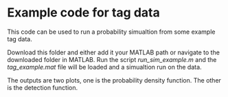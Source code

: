 # Example code for tag data 

This code can be used to run a probability simualtion from some example tag data. 

Download this folder and either add it your MATLAB path or navigate to the downloaded folder in MATLAB.  Run the script _run_sim_example.m_ and the _tag_example.mat_ file will be loaded and a simualtion run on the data. 

The outputs are two plots, one is the probability density function. The other is the detection function.

